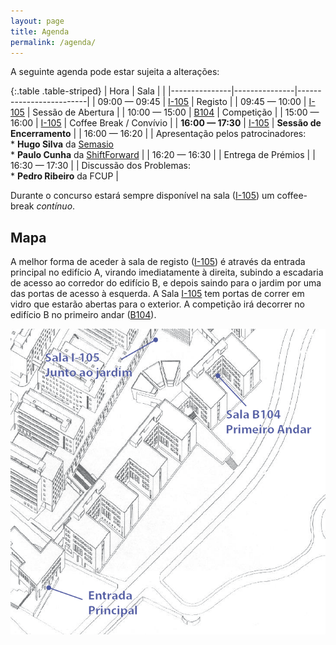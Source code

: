 ```yaml
---
layout: page
title: Agenda
permalink: /agenda/
---
```


A seguinte agenda pode estar sujeita a alterações:

{:.table .table-striped}
| Hora          | Sala          |                         |
|---------------|---------------|-------------------------|
| 09:00 — 09:45 | [I-105][i105] | Registo                 |
| 09:45 — 10:00 | [I-105][i105] | Sessão de Abertura      |
| 10:00 — 15:00 | [B104][b104]  | Competição              |
| 15:00 — 16:00 | [I-105][i105] | Coffee Break / Convívio |
| **16:00 — 17:30** | [I-105][i105] | **Sessão de Encerramento** |
| 16:00 — 16:20 | | Apresentação pelos patrocinadores:<br/>* **Hugo Silva** da [Semasio][semasio]<br/>* **Paulo Cunha** da [ShiftForward][shiftforward] |
| 16:20 — 16:30 | | Entrega de Prémios  |
| 16:30 — 17:30 | | Discussão dos Problemas:<br/>* **Pedro Ribeiro** da FCUP |

Durante o concurso estará sempre disponível na sala ([I-105][i105]) um coffee-break *contínuo*.

## Mapa

A melhor forma de aceder à sala de registo ([I-105][i105]) é através da entrada principal no edifício A, virando imediatamente à direita, subindo a escadaria de acesso ao corredor do edifício B, e depois saindo para o jardim por uma das portas de acesso à esquerda. A Sala [I-105][i105] tem portas de correr em vidro que estarão abertas para o exterior. A competição irá decorrer no edifício B no primeiro andar ([B104][b104]).

![Mapa](/assets/mapa.png)

[i105]: https://sigarra.up.pt/feup/pt/instal_geral.espaco_view?pv_id=74724
[b104]: https://sigarra.up.pt/feup/pt/instal_geral.espaco_view?pv_id=73471
[shiftforward]: http://www.shiftforward.eu
[semasio]: http://www.semasio.com
